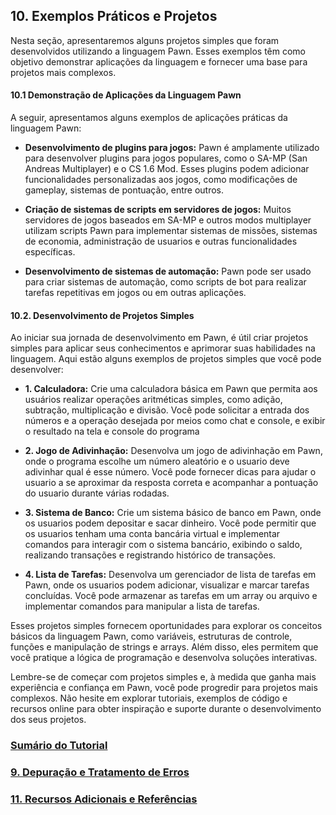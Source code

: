 ## 10. Exemplos Práticos e Projetos

Nesta seção, apresentaremos alguns projetos simples que foram desenvolvidos utilizando a linguagem Pawn. Esses exemplos têm como objetivo demonstrar aplicações da linguagem e fornecer uma base para projetos mais complexos.

#### 10.1 Demonstração de Aplicações da Linguagem Pawn

A seguir, apresentamos alguns exemplos de aplicações práticas da linguagem Pawn:

- **Desenvolvimento de plugins para jogos:** Pawn é amplamente utilizado para desenvolver plugins para jogos populares, como o SA-MP (San Andreas Multiplayer) e o CS 1.6 Mod. Esses plugins podem adicionar funcionalidades personalizadas aos jogos, como modificações de gameplay, sistemas de pontuação, entre outros.

- **Criação de sistemas de scripts em servidores de jogos:** Muitos servidores de jogos baseados em SA-MP e outros modos multiplayer utilizam scripts Pawn para implementar sistemas de missões, sistemas de economia, administração de usuarios e outras funcionalidades específicas.

- **Desenvolvimento de sistemas de automação:** Pawn pode ser usado para criar sistemas de automação, como scripts de bot para realizar tarefas repetitivas em jogos ou em outras aplicações.

#### 10.2. Desenvolvimento de Projetos Simples

Ao iniciar sua jornada de desenvolvimento em Pawn, é útil criar projetos simples para aplicar seus conhecimentos e aprimorar suas habilidades na linguagem. Aqui estão alguns exemplos de projetos simples que você pode desenvolver:

- **1. Calculadora:** Crie uma calculadora básica em Pawn que permita aos usuários realizar operações aritméticas simples, como adição, subtração, multiplicação e divisão. Você pode solicitar a entrada dos números e a operação desejada por meios como chat e console, e exibir o resultado na tela e console do programa

- **2. Jogo de Adivinhação:** Desenvolva um jogo de adivinhação em Pawn, onde o programa escolhe um número aleatório e o usuario deve adivinhar qual é esse número. Você pode fornecer dicas para ajudar o usuario a se aproximar da resposta correta e acompanhar a pontuação do usuario durante várias rodadas.

- **3. Sistema de Banco:** Crie um sistema básico de banco em Pawn, onde os usuarios podem depositar e sacar dinheiro. Você pode permitir que os usuarios tenham uma conta bancária virtual e implementar comandos para interagir com o sistema bancário, exibindo o saldo, realizando transações e registrando histórico de transações.

- **4. Lista de Tarefas:** Desenvolva um gerenciador de lista de tarefas em Pawn, onde os usuarios podem adicionar, visualizar e marcar tarefas concluídas. Você pode armazenar as tarefas em um array ou arquivo e implementar comandos para manipular a lista de tarefas.

Esses projetos simples fornecem oportunidades para explorar os conceitos básicos da linguagem Pawn, como variáveis, estruturas de controle, funções e manipulação de strings e arrays. Além disso, eles permitem que você pratique a lógica de programação e desenvolva soluções interativas.

Lembre-se de começar com projetos simples e, à medida que ganha mais experiência e confiança em Pawn, você pode progredir para projetos mais complexos. Não hesite em explorar tutoriais, exemplos de código e recursos online para obter inspiração e suporte durante o desenvolvimento dos seus projetos.

### [Sumário do Tutorial](https://github.com/device-black/pawn-tutorial/)
### [9. Depuração e Tratamento de Erros](https://github.com/Device-Black/Pawn-Tutorial/blob/DeviceBlack/Depura%C3%A7%C3%A3o%20e%20Tratamento%20de%20Erros.md)
### [11. Recursos Adicionais e Referências](https://github.com/Device-Black/Pawn-Tutorial/blob/DeviceBlack/Recursos%20Adicionais%20e%20Refer%C3%AAncias.md)